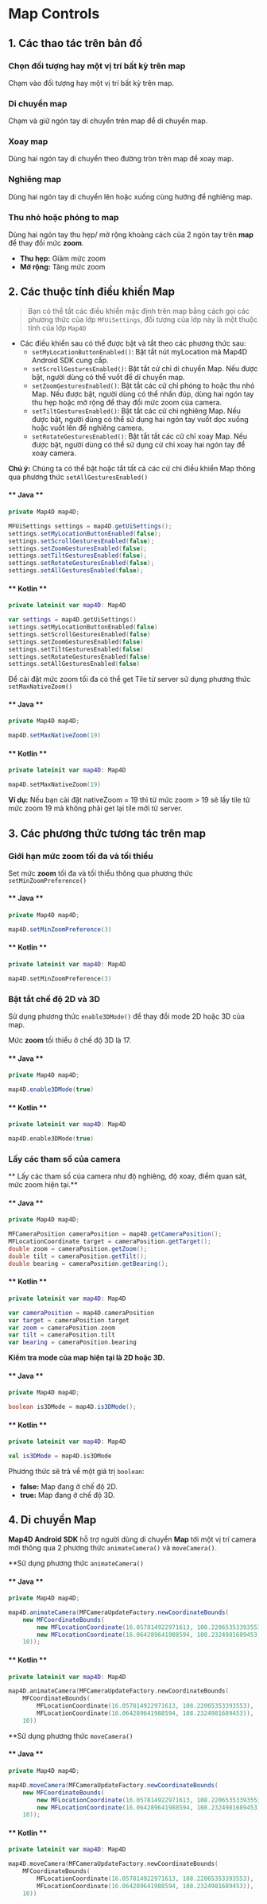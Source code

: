 # Map Controls

## 1. Các thao tác trên bản đồ

### Chọn đối tượng hay một vị trí bất kỳ trên map

Chạm vào đối tượng hay một vị trí bất kỳ trên map.

### Di chuyển map

Chạm và giữ ngón tay di chuyển trên map để di chuyển map.

### Xoay map

Dùng hai ngón tay di chuyển theo đường tròn trên map để xoay map.

### Nghiêng map

Dùng hai ngón tay di chuyển lên hoặc xuống cùng hướng để nghiêng map.

### Thu nhỏ hoặc phóng to map

Dùng hai ngón tay thu hẹp/ mở rộng khoảng cách của 2 ngón tay trên **map** để thay đổi mức **zoom**.

- **Thu hẹp:** Giảm mức zoom
- **Mở rộng:** Tăng mức zoom

## 2. Các thuộc tính điều khiển Map

> Bạn có thể tắt các điều khiển mặc định trên map bằng cách gọi các phương thức của lớp `MFUiSettings`, đối tượng của lớp
này là một thuộc tính của lớp `Map4D`

- Các điều khiển sau có thể được bật và tắt theo các phương thức sau:
    - `setMyLocationButtonEnabled()`: Bật tắt nút myLocation mà Map4D Android SDK cung cấp.
    - `setScrollGesturesEnabled()`: Bật tắt cử chỉ di chuyển Map. Nếu được bật, người dùng có thể vuốt để di chuyển map.
    - `setZoomGesturesEnabled()`: Bật tắt các cử chỉ phóng to hoặc thu nhỏ Map. Nếu được bật, người dùng có thể nhấn đúp, dùng hai ngón tay thu hẹp hoặc mở rộng để thay đổi mức zoom của camera.
    - `setTiltGesturesEnabled()`: Bật tắt các cử chỉ nghiêng Map. Nếu được bật, người dùng có thể sử dụng hai ngón tay vuốt dọc xuống hoặc vuốt lên để nghiêng camera.
    - `setRotateGesturesEnabled()`: Bật tắt tất các cử chỉ xoay Map. Nếu được bật, người dùng có thể sử dụng cử chỉ xoay hai ngón tay để xoay camera.

**Chú ý:** Chúng ta có thể bật hoặc tắt tất cả các cử chỉ điều khiển Map thông qua phương thức `setAllGesturesEnabled()`

<!-- tabs:start -->
#### ** Java **

```java
private Map4D map4D;

MFUiSettings settings = map4D.getUiSettings();
settings.setMyLocationButtonEnabled(false);
settings.setScrollGesturesEnabled(false);
settings.setZoomGesturesEnabled(false);
settings.setTiltGesturesEnabled(false);
settings.setRotateGesturesEnabled(false);
settings.setAllGesturesEnabled(false);
```

#### ** Kotlin **

```kotlin
private lateinit var map4D: Map4D

var settings = map4D.getUiSettings()
settings.setMyLocationButtonEnabled(false)
settings.setScrollGesturesEnabled(false)
settings.setZoomGesturesEnabled(false)
settings.setTiltGesturesEnabled(false)
settings.setRotateGesturesEnabled(false)
settings.setAllGesturesEnabled(false)
```
<!-- tabs:end -->

Để cài đặt mức zoom tối đa có thể get Tile từ server sử dụng phương thức `setMaxNativeZoom()`

<!-- tabs:start -->
#### ** Java **

```java
private Map4D map4D;

map4D.setMaxNativeZoom(19)
```

#### ** Kotlin **

```kotlin
private lateinit var map4D: Map4D

map4D.setMaxNativeZoom(19)
```
<!-- tabs:end -->

**Ví dụ:** Nếu bạn cài đặt nativeZoom = 19 thì từ mức zoom > 19 sẽ lấy tile từ mức zoom 19 mà không phải get lại tile mới từ server.

## 3. Các phương thức tương tác trên map

### Giới hạn mức zoom tối đa và tối thiểu

Set mức **zoom** tối đa và tối thiểu thông qua phương thức `setMinZoomPreference()`

<!-- tabs:start -->
#### ** Java **

```java
private Map4D map4D;

map4D.setMinZoomPreference(3)
```

#### ** Kotlin **

```kotlin
private lateinit var map4D: Map4D

map4D.setMinZoomPreference(3)
```
<!-- tabs:end -->

### Bật tắt chế độ 2D và 3D

Sử dụng phương thức `enable3DMode()` để thay đổi mode 2D hoặc 3D của map.

Mức **zoom** tối thiểu ở chế độ 3D là 17.

<!-- tabs:start -->
#### ** Java **

```java
private Map4D map4D;

map4D.enable3DMode(true)
```

#### ** Kotlin **

```kotlin
private lateinit var map4D: Map4D

map4D.enable3DMode(true)
```
<!-- tabs:end -->

### Lấy các tham số của camera

** Lấy các tham số của camera như độ nghiêng, độ xoay, điểm quan sát, mức zoom hiện tại.**

<!-- tabs:start -->
#### ** Java **

```java
private Map4D map4D;

MFCameraPosition cameraPosition = map4D.getCameraPosition();
MFLocationCoordinate target = cameraPosition.getTarget();
double zoom = cameraPosition.getZoom();
double tilt = cameraPosition.getTilt();
double bearing = cameraPosition.getBearing();
```

#### ** Kotlin **

```kotlin
private lateinit var map4D: Map4D

var cameraPosition = map4D.cameraPosition
var target = cameraPosition.target
var zoom = cameraPosition.zoom
var tilt = cameraPosition.tilt
var bearing = cameraPosition.bearing
```
<!-- tabs:end -->

**Kiểm tra mode của map hiện tại là 2D hoặc 3D.**

<!-- tabs:start -->
#### ** Java **

```java
private Map4D map4D;

boolean is3DMode = map4D.is3DMode();
```

#### ** Kotlin **

```kotlin
private lateinit var map4D: Map4D

val is3DMode = map4D.is3DMode
```
<!-- tabs:end -->

Phương thức sẽ trả về một giá trị `boolean`:

- **false:** Map đang ở chế độ 2D.
- **true:** Map đang ở chế độ 3D.

## 4. Di chuyển Map

**Map4D Android SDK** hỗ trợ người dùng di chuyển **Map** tới một vị trí camera mới thông qua 2 phương thức `animateCamera()`
và `moveCamera()`.

**Sử dụng phương thức `animateCamera()`

<!-- tabs:start -->
#### ** Java **

```java
private Map4D map4D;

map4D.animateCamera(MFCameraUpdateFactory.newCoordinateBounds(
    new MFCoordinateBounds(
        new MFLocationCoordinate(16.057814922971613, 108.22065353393553),
        new MFLocationCoordinate(16.064289641988594, 108.2324981689453)),
    10));
```

#### ** Kotlin **

```kotlin
private lateinit var map4D: Map4D

map4D.animateCamera(MFCameraUpdateFactory.newCoordinateBounds(
    MFCoordinateBounds(
        MFLocationCoordinate(16.057814922971613, 108.22065353393553),
        MFLocationCoordinate(16.064289641988594, 108.2324981689453)),
    10))
```
<!-- tabs:end -->

**Sử dụng phương thức `moveCamera()`

<!-- tabs:start -->
#### ** Java **

```java
private Map4D map4D;

map4D.moveCamera(MFCameraUpdateFactory.newCoordinateBounds(
    new MFCoordinateBounds(
        new MFLocationCoordinate(16.057814922971613, 108.22065353393553),
        new MFLocationCoordinate(16.064289641988594, 108.2324981689453)),
    10));
```

#### ** Kotlin **

```kotlin
private lateinit var map4D: Map4D

map4D.moveCamera(MFCameraUpdateFactory.newCoordinateBounds(
    MFCoordinateBounds(
        MFLocationCoordinate(16.057814922971613, 108.22065353393553),
        MFLocationCoordinate(16.064289641988594, 108.2324981689453)),
    10))
```
<!-- tabs:end -->
